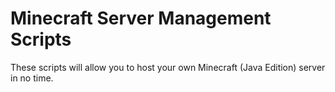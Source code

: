 # Minecraft Server Management Scripts
These scripts will allow you to host your own Minecraft (Java Edition) server in no time.
